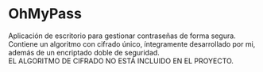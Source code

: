 # OhMyPass
Aplicación de escritorio para gestionar contraseñas de forma segura. Contiene un algoritmo con cifrado único, íntegramente desarrollado por mi, además de un encriptado doble de seguridad.  
EL ALGORITMO DE CIFRADO NO ESTÁ INCLUIDO EN EL PROYECTO.
